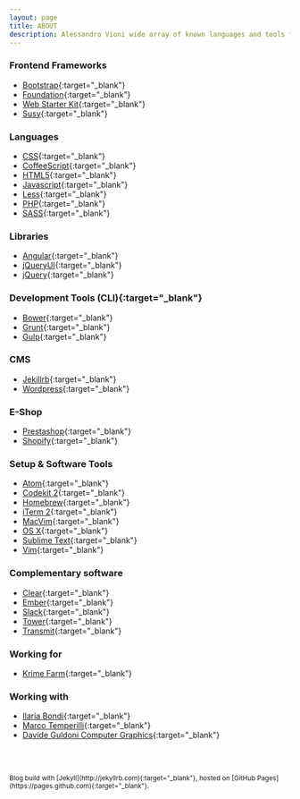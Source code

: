 ```yaml
---
layout: page
title: ABOUT
description: Alessandro Vioni wide array of known languages and tools for an optimal and fast Front End development
---
```


### Frontend Frameworks
* [Bootstrap](http://getbootstrap.com/){:target="_blank"}
* [Foundation](http://foundation.zurb.com/){:target="_blank"}
* [Web Starter Kit](https://developers.google.com/web/starter-kit/){:target="_blank"}
* [Susy](http://susy.oddbird.net/){:target="_blank"}

### Languages
* [CSS](http://www.w3.org/Style/CSS/Overview.en.html){:target="_blank"}
* [CoffeeScript](http://coffeescript.org/){:target="_blank"}
* [HTML5](http://www.w3.org/TR/html5/){:target="_blank"}
* [Javascript](http://www.ecmascript.org){:target="_blank"}
* [Less](http://lesscss.org/){:target="_blank"}
* [PHP](http://php.net){:target="_blank"}
* [SASS](http://sass-lang.com/){:target="_blank"}

### Libraries
* [Angular](https://angularjs.org){:target="_blank"}
* [jQueryUI](http://jqueryui.com){:target="_blank"}
* [jQuery](http://jquery.com/){:target="_blank"}

### Development Tools (CLI){:target="_blank"}
* [Bower](http://bower.io/){:target="_blank"}
* [Grunt](http://gruntjs.com/){:target="_blank"}
* [Gulp](http://gulpjs.com){:target="_blank"}

### CMS
* [Jekillrb](http://jekyllrb.com/){:target="_blank"}
* [Wordpress](https://wordpress.org){:target="_blank"}

### E-Shop
* [Prestashop](https://www.prestashop.com/en/){:target="_blank"}
* [Shopify](http://www.shopify.com){:target="_blank"}

### Setup & Software Tools
* [Atom](https://atom.io){:target="_blank"}
* [Codekit 2](https://incident57.com/codekit/){:target="_blank"}
* [Homebrew](http://brew.sh){:target="_blank"}
* [iTerm 2](https://github.com/gnachman/iTerm2){:target="_blank"}
* [MacVim](https://code.google.com/p/macvim/){:target="_blank"}
* [OS X](https://www.apple.com/osx/){:target="_blank"}
* [Sublime Text](http://www.sublimetext.com){:target="_blank"}
* [Vim](http://www.vim.org/){:target="_blank"}

### Complementary software
* [Clear](http://realmacsoftware.com/clear){:target="_blank"}
* [Ember](http://realmacsoftware.com/ember){:target="_blank"}
* [Slack](https://slack.com){:target="_blank"}
* [Tower](http://www.git-tower.com){:target="_blank"}
* [Transmit](http://panic.com/transmit/){:target="_blank"}

### Working for
* [Krime Farm](http://www.krimefarm.com){:target="_blank"}

### Working with
* [Ilaria Bondi](http://illustrazionianatomiche.com/){:target="_blank"}
* [Marco Temperilli](http://gallucca.tumblr.com/){:target="_blank"}
* [Davide Guldoni Computer Graphics](https://vimeo.com/guldoni){:target="_blank"}

<br><br>

<small>
Blog build with [Jekyll](http://jekyllrb.com){:target="_blank"}, hosted on [GitHub Pages](https://pages.github.com){:target="_blank"}.
</small>
